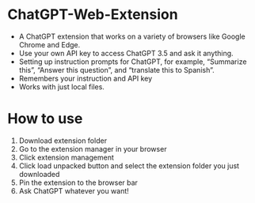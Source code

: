 # ChatGPT-Web-Extension
- A ChatGPT extension that works on a variety of browsers like Google Chrome and Edge. 
- Use your own API key to access ChatGPT 3.5 and ask it anything. 
- Setting up instruction prompts for ChatGPT, for example, “Summarize this”, “Answer this question”, and “translate this to Spanish”.
- Remembers  your instruction and API key
- Works with just local files.

# How to use
1. Download extension folder
2. Go to the extension manager in your browser
3. Click extension management
4. Click load unpacked button and select the extension folder you just downloaded
5. Pin the extension to the browser bar
6. Ask ChatGPT whatever you want!
